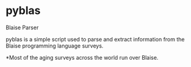 pyblas
======

Blaise Parser


pyblas is a simple script used to parse and extract information from the Blaise programming language surveys.

*Most of the aging surveys across the world run over Blaise.


